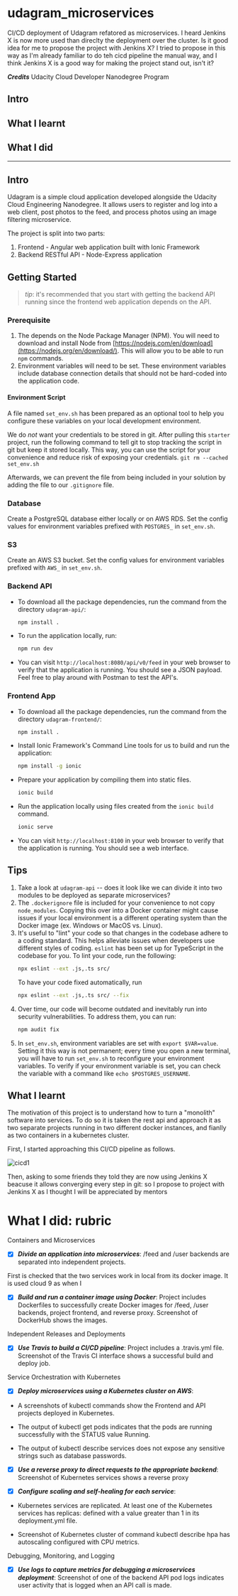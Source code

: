 # udagram_microservices

CI/CD deployment of Udagram refatored as microservices. I heard Jenkins X is now more used than direclty the deployment over the cluster. Is it good idea for me to propose the project with Jenkins X? I tried to propose in this way as I'm already familiar to do teh cicd pipeline the manual way, and I think Jenkins X is a good way for making the project stand out, isn't it?  

***Credits***
Udacity Cloud Developer Nanodegree Program

## Intro

## What I learnt

## What I did

-----------

## Intro

Udagram is a simple cloud application developed alongside the Udacity Cloud Engineering Nanodegree. It allows users to register and log into a web client, post photos to the feed, and process photos using an image filtering microservice.

The project is split into two parts:
1. Frontend - Angular web application built with Ionic Framework
2. Backend RESTful API - Node-Express application

## Getting Started
> _tip_: it's recommended that you start with getting the backend API running since the frontend web application depends on the API.

### Prerequisite
1. The depends on the Node Package Manager (NPM). You will need to download and install Node from [https://nodejs.com/en/download](https://nodejs.org/en/download/). This will allow you to be able to run `npm` commands.
2. Environment variables will need to be set. These environment variables include database connection details that should not be hard-coded into the application code.
#### Environment Script
A file named `set_env.sh` has been prepared as an optional tool to help you configure these variables on your local development environment.
 
We do _not_ want your credentials to be stored in git. After pulling this `starter` project, run the following command to tell git to stop tracking the script in git but keep it stored locally. This way, you can use the script for your convenience and reduce risk of exposing your credentials.
`git rm --cached set_env.sh`

Afterwards, we can prevent the file from being included in your solution by adding the file to our `.gitignore` file.

### Database
Create a PostgreSQL database either locally or on AWS RDS. Set the config values for environment variables prefixed with `POSTGRES_` in `set_env.sh`.

### S3
Create an AWS S3 bucket. Set the config values for environment variables prefixed with `AWS_` in `set_env.sh`.

### Backend API
* To download all the package dependencies, run the command from the directory `udagram-api/`:
    ```bash
    npm install .
    ```
* To run the application locally, run:
    ```bash
    npm run dev
    ```
* You can visit `http://localhost:8080/api/v0/feed` in your web browser to verify that the application is running. You should see a JSON payload. Feel free to play around with Postman to test the API's.

### Frontend App
* To download all the package dependencies, run the command from the directory `udagram-frontend/`:
    ```bash
    npm install .
    ```
* Install Ionic Framework's Command Line tools for us to build and run the application:
    ```bash
    npm install -g ionic
    ```
* Prepare your application by compiling them into static files.
    ```bash
    ionic build
    ```
* Run the application locally using files created from the `ionic build` command.
    ```bash
    ionic serve
    ```
* You can visit `http://localhost:8100` in your web browser to verify that the application is running. You should see a web interface.

## Tips
1. Take a look at `udagram-api` -- does it look like we can divide it into two modules to be deployed as separate microservices?
2. The `.dockerignore` file is included for your convenience to not copy `node_modules`. Copying this over into a Docker container might cause issues if your local environment is a different operating system than the Docker image (ex. Windows or MacOS vs. Linux).
3. It's useful to "lint" your code so that changes in the codebase adhere to a coding standard. This helps alleviate issues when developers use different styles of coding. `eslint` has been set up for TypeScript in the codebase for you. To lint your code, run the following:
    ```bash
    npx eslint --ext .js,.ts src/
    ```
    To have your code fixed automatically, run
    ```bash
    npx eslint --ext .js,.ts src/ --fix
    ```
4. Over time, our code will become outdated and inevitably run into security vulnerabilities. To address them, you can run:
    ```bash
    npm audit fix
    ```
5. In `set_env.sh`, environment variables are set with `export $VAR=value`. Setting it this way is not permanent; every time you open a new terminal, you will have to run `set_env.sh` to reconfigure your environment variables. To verify if your environment variable is set, you can check the variable with a command like `echo $POSTGRES_USERNAME`.

## What I learnt

The motivation of this project is to understand how to turn a "monolith" software into services. To do so it is taken the rest api and approach it as two separate projects running in two different docker instances, and fianlly as two containers in a kubernetes cluster.

First, I started approaching this CI/CD pipeline as follows.

![cicd1](https://github.com/ablazleon/udagram_microservices/blob/master/screenshots/cicd1.png)

Then, asking to some friends they told they are now using Jenkins X beacuse it allows converging every step in git: so I propose to project with Jenkins X as I thought I will be appreciated by mentors 

# What I did: rubric

Containers and Microservices

- [x] ***Divide an application into microservices***: /feed and /user backends are separated into independent projects.

First is checked that the two services work in local from its docker image. It is used cloud 9 as when I

- [x] ***Build and run a container image using Docker***: Project includes Dockerfiles to successfully create Docker images for /feed, /user backends, project frontend, and reverse proxy. Screenshot of DockerHub shows the images.

Independent Releases and Deployments

- [x] ***Use Travis to build a CI/CD pipeline***: Project includes a .travis.yml file. Screenshot of the Travis CI interface shows a successful build and deploy job.

Service Orchestration with Kubernetes

- [x] ***Deploy microservices using a Kubernetes cluster on AWS***: 

- A screenshots of kubectl commands show the Frontend and API projects deployed in Kubernetes.

- The output of kubectl get pods indicates that the pods are running successfully with the STATUS value Running.

- The output of kubectl describe services does not expose any sensitive strings such as database passwords.

- [x] ***Use a reverse proxy to direct requests to the appropriate backend***: Screenshot of Kubernetes services shows a reverse proxy

- [x] ***Configure scaling and self-healing for each service***: 

- Kubernetes services are replicated. At least one of the Kubernetes services has replicas: defined with a value greater than 1 in its deployment.yml file.

- Screenshot of Kubernetes cluster of command kubectl describe hpa has autoscaling configured with CPU metrics.

Debugging, Monitoring, and Logging

- [x] ***Use logs to capture metrics for debugging a microservices deployment***: Screenshot of one of the backend API pod logs indicates user activity that is logged when an API call is made.
